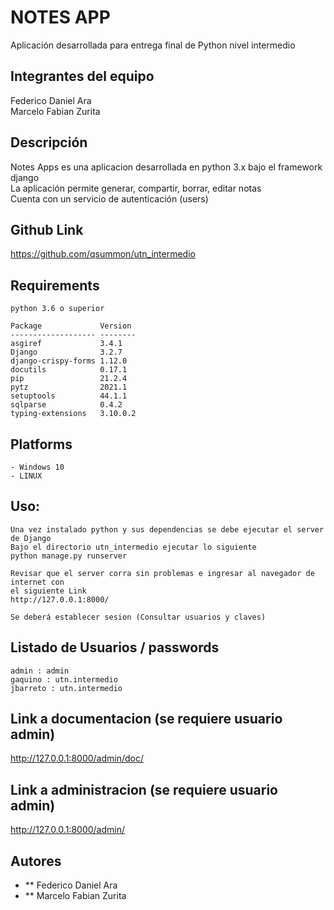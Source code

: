# NOTES APP
Aplicación desarrollada para entrega final de Python nivel intermedio  

## Integrantes del equipo
Federico Daniel Ara  
Marcelo Fabian Zurita  

## Descripción
Notes Apps es una aplicacion desarrollada en python 3.x bajo el framework django  
La aplicación permite generar, compartir, borrar, editar notas  
Cuenta con un servicio de autenticación (users)  

## Github Link
https://github.com/qsummon/utn_intermedio

## Requirements
```
python 3.6 o superior  

Package             Version  
------------------- --------
asgiref             3.4.1
Django              3.2.7
django-crispy-forms 1.12.0
docutils            0.17.1
pip                 21.2.4
pytz                2021.1
setuptools          44.1.1
sqlparse            0.4.2
typing-extensions   3.10.0.2
```

## Platforms
```
- Windows 10
- LINUX
```

## Uso:
```
Una vez instalado python y sus dependencias se debe ejecutar el server de Django
Bajo el directorio utn_intermedio ejecutar lo siguiente
python manage.py runserver

Revisar que el server corra sin problemas e ingresar al navegador de internet con
el siguiente Link
http://127.0.0.1:8000/

Se deberá establecer sesion (Consultar usuarios y claves)
```

## Listado de Usuarios / passwords
```
admin : admin
gaquino : utn.intermedio
jbarreto : utn.intermedio

```

## Link a documentacion (se requiere usuario admin)
http://127.0.0.1:8000/admin/doc/

## Link a administracion (se requiere usuario admin)
http://127.0.0.1:8000/admin/

## Autores
* ** Federico Daniel Ara
* ** Marcelo Fabian Zurita

